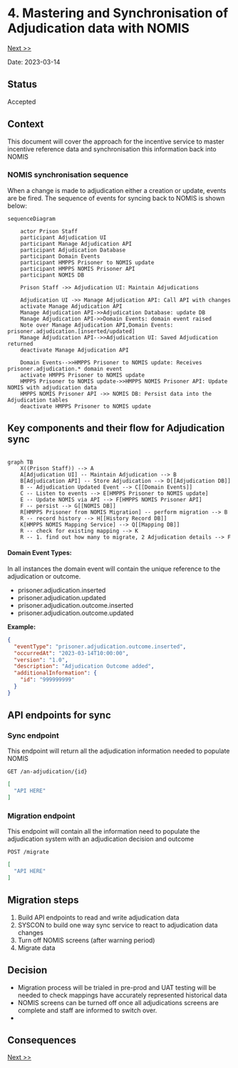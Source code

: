 # 4. Mastering and Synchronisation of Adjudication data with NOMIS

[Next >>](9999-end.md)


Date: 2023-03-14

## Status

Accepted

## Context

This document will cover the approach for the incentive service to master incentive reference data and synchronisation this information back into NOMIS



### NOMIS synchronisation sequence
When a change is made to adjudication either a creation or update, events are be fired. The sequence of events for syncing back to NOMIS is shown below:

```mermaid
sequenceDiagram

    actor Prison Staff
    participant Adjudication UI
    participant Manage Adjudication API
    participant Adjudication Database
    participant Domain Events
    participant HMPPS Prisoner to NOMIS update
    participant HMPPS NOMIS Prisoner API
    participant NOMIS DB

    Prison Staff ->> Adjudication UI: Maintain Adjudications
    
    Adjudication UI ->> Manage Adjudication API: Call API with changes
    activate Manage Adjudication API
    Manage Adjudication API->>Adjudication Database: update DB
    Manage Adjudication API->>Domain Events: domain event raised
    Note over Manage Adjudication API,Domain Events: prisoner.adjudication.[inserted/updated]
    Manage Adjudication API-->>Adjudication UI: Saved Adjudication returned
    deactivate Manage Adjudication API
    
    Domain Events-->>HMPPS Prisoner to NOMIS update: Receives prisoner.adjudication.* domain event
    activate HMPPS Prisoner to NOMIS update
    HMPPS Prisoner to NOMIS update->>HMPPS NOMIS Prisoner API: Update NOMIS with adjudication data
    HMPPS NOMIS Prisoner API ->> NOMIS DB: Persist data into the Adjudication tables
    deactivate HMPPS Prisoner to NOMIS update

```

## Key components and their flow for Adjudication sync
```mermaid
    
graph TB
    X((Prison Staff)) --> A
    A[Adjudication UI] -- Maintain Adjudication --> B
    B[Adjudication API] -- Store Adjudication --> D[[Adjudication DB]]
    B -- Adjudication Updated Event --> C[[Domain Events]]
    C -- Listen to events --> E[HMPPS Prisoner to NOMIS update]
    E -- Update NOMIS via API --> F[HMPPS NOMIS Prisoner API]
    F -- persist --> G[[NOMIS DB]]
    R[HMPPS Prisoner from NOMIS Migration] -- perform migration --> B
    R -- record history --> H[[History Record DB]]
    K[HMPPS NOMIS Mapping Service] --> Q[[Mapping DB]]
    R -- check for existing mapping --> K
    R -- 1. find out how many to migrate, 2 Adjudication details --> F
```


#### Domain Event Types:
In all instances the domain event will contain the unique reference to the adjudication or outcome.
- prisoner.adjudication.inserted 
- prisoner.adjudication.updated
- prisoner.adjudication.outcome.inserted
- prisoner.adjudication.outcome.updated

**Example:**
```json
{
  "eventType": "prisoner.adjudication.outcome.inserted",
  "occurredAt": "2023-03-14T10:00:00",
  "version": "1.0",
  "description": "Adjudication Outcome added",
  "additionalInformation": {
    "id": "999999999"
  }
}
```


## API endpoints for sync

### Sync endpoint 
This endpoint will return all the adjudication information needed to populate NOMIS

`GET /an-adjudication/{id}`
```json
[
  "API HERE"
]
```
### Migration endpoint
This endpoint will contain all the information need to populate the adjudication system with an adjudication decision and outcome

`POST /migrate`
```json
[
  "API HERE"
]
```


## Migration steps

1. Build API endpoints to read and write adjudication data
2. SYSCON to build one way sync service to react to adjudication data changes
3. Turn off NOMIS screens (after warning period)
4. Migrate data


## Decision
- Migration process will be trialed in pre-prod and UAT testing will be needed to check mappings have accurately represented historical data
- NOMIS screens can be turned off once all adjudications screens are complete and staff are informed to switch over.
- 


## Consequences


[Next >>](9999-end.md)
